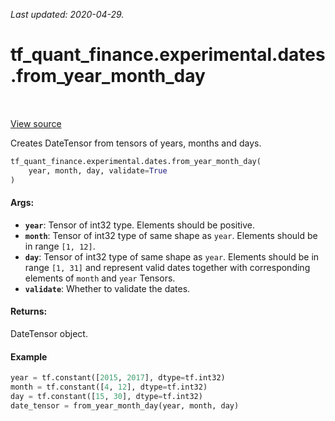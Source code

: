 <!--
This file is generated by a tool. Do not edit directly.
For open-source contributions the docs will be updated automatically.
-->

*Last updated: 2020-04-29.*

<div itemscope itemtype="http://developers.google.com/ReferenceObject">
<meta itemprop="name" content="tf_quant_finance.experimental.dates.from_year_month_day" />
<meta itemprop="path" content="Stable" />
</div>

# tf_quant_finance.experimental.dates.from_year_month_day

<!-- Insert buttons and diff -->

<table class="tfo-notebook-buttons tfo-api" align="left">
</table>

<a target="_blank" href="https://github.com/google/tf-quant-finance/blob/master/tf_quant_finance/experimental/dates/date_tensor.py">View source</a>



Creates DateTensor from tensors of years, months and days.

```python
tf_quant_finance.experimental.dates.from_year_month_day(
    year, month, day, validate=True
)
```



<!-- Placeholder for "Used in" -->


#### Args:


* <b>`year`</b>: Tensor of int32 type. Elements should be positive.
* <b>`month`</b>: Tensor of int32 type of same shape as `year`. Elements should be in
  range `[1, 12]`.
* <b>`day`</b>: Tensor of int32 type of same shape as `year`. Elements should be in
  range `[1, 31]` and represent valid dates together with corresponding
  elements of `month` and `year` Tensors.
* <b>`validate`</b>: Whether to validate the dates.


#### Returns:

DateTensor object.


#### Example
```python
year = tf.constant([2015, 2017], dtype=tf.int32)
month = tf.constant([4, 12], dtype=tf.int32)
day = tf.constant([15, 30], dtype=tf.int32)
date_tensor = from_year_month_day(year, month, day)
```